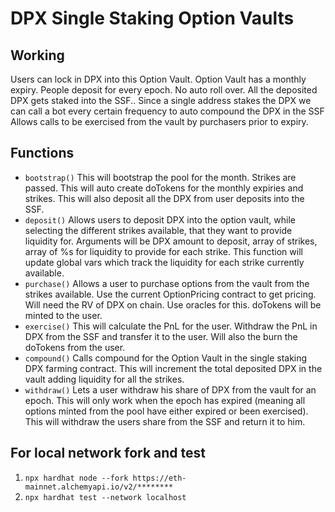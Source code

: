 # DPX Single Staking Option Vaults

## Working

Users can lock in DPX into this Option Vault. Option Vault has a monthly expiry. People deposit for every epoch. No auto roll over. All the deposited DPX gets staked into the SSF.. Since a single address stakes the DPX we can call a bot every certain frequency to auto compound the DPX in the SSF Allows calls to be exercised from the vault by purchasers prior to expiry.

## Functions

- `bootstrap()` This will bootstrap the pool for the month. Strikes are passed. This will auto create doTokens for the monthly expiries and strikes. This will also deposit all the DPX from user deposits into the SSF.
- `deposit()` Allows users to deposit DPX into the option vault, while selecting the different strikes available, that they want to provide liquidity for. Arguments will be DPX amount to deposit, array of strikes, array of %s for liquidity to provide for each strike. This function will update global vars which track the liquidity for each strike currently available.
- `purchase()` Allows a user to purchase options from the vault from the strikes available. Use the current OptionPricing contract to get pricing. Will need the RV of DPX on chain. Use oracles for this. doTokens will be minted to the user.
- `exercise()` This will calculate the PnL for the user. Withdraw the PnL in DPX from the SSF and transfer it to the user. Will also the burn the doTokens from the user.
- `compound()` Calls compound for the Option Vault in the single staking DPX farming contract. This will increment the total deposited DPX in the vault adding liquidity for all the strikes.
- `withdraw()` Lets a user withdraw his share of DPX from the vault for an epoch. This will only work when the epoch has expired (meaning all options minted from the pool have either expired or been exercised). This will withdraw the users share from the SSF and return it to him.

## For local network fork and test

1. `npx hardhat node --fork https://eth-mainnet.alchemyapi.io/v2/********`
2. `npx hardhat test --network localhost`
